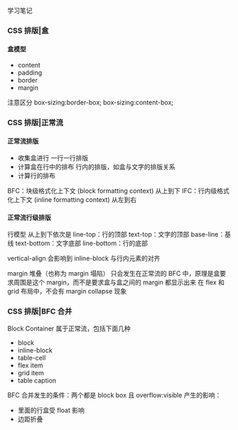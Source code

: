 学习笔记

### CSS 排版|盒

#### 盒模型

- content
- padding
- border
- margin

注意区分
box-sizing:border-box;
box-sizing:content-box;

### CSS 排版|正常流

#### 正常流排版

- 收集盒进行
  一行一行排版
- 计算盒在行中的排布
  行内的排版，如盒与文字的排版关系
- 计算行的排布

BFC：块级格式化上下文 (block formatting context) 从上到下
IFC：行内级格式化上下文 (inline formatting context) 从左到右

#### 正常流行级排版

行模型
从上到下依次是
line-top：行的顶部
text-top：文字的顶部
base-line：基线
text-bottom：文字底部
line-bottom：行的底部

vertical-align 会影响到 inline-block 与行内元素的对齐

margin 堆叠（也称为 margin 塌陷）
只会发生在正常流的 BFC 中，原理是盒要求周围是这个 margin，而不是要求盒与盒之间的 margin 都显示出来
在 flex 和 grid 布局中，不会有 margin collapse 现象

### CSS 排版|BFC 合并

Block Container
属于正常流，包括下面几种

- block
- inline-block
- table-cell
- flex item
- grid item
- table caption

BFC 合并发生的条件：两个都是 block box 且 overflow:visible
产生的影响：

- 里面的行盒受 float 影响
- 边距折叠
